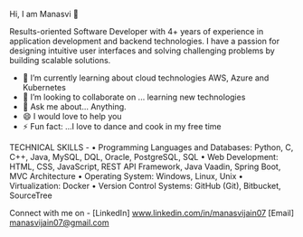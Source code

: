 Hi, I am Manasvi 👋

Results-oriented Software Developer with 4+ years of experience in application development and backend technologies. 
I have a passion for designing intuitive user interfaces and solving challenging problems by building scalable solutions.

- 🌱 I’m currently learning about cloud technologies AWS, Azure and Kubernetes
- 👯 I’m looking to collaborate on ... learning new technologies 
- 💬 Ask me about... Anything.
- 😄  I would love to help you
- ⚡ Fun fact: ...I love to dance and cook in my free time

TECHNICAL SKILLS -
• Programming Languages and Databases: Python, C, C++, Java, MySQL, DQL, Oracle, PostgreSQL, SQL
• Web Development: HTML, CSS, JavaScript, REST API Framework, Java Vaadin, Spring Boot, MVC Architecture
• Operating System: Windows, Linux, Unix
• Virtualization: Docker
• Version Control Systems: GitHub (Git), Bitbucket, SourceTree

Connect with me on - 
[LinkedIn]  www.linkedin.com/in/manasvijain07
[Email]     manasvijain07@gmail.com
